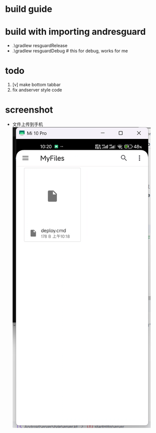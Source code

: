 # build guide


# build with importing andresguard
- .\gradlew resguardRelease
- .\gradlew resguardDebug # this for debug, works for me
# todo
1. [v] make bottom tabbar
3. fix andserver style code

# screenshot
- 文件上传到手机
![](./screenshot/mobile/watch_file_upload.png)